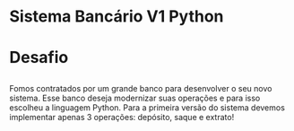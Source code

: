 # Sistema Bancário V1 Python

# Desafio
  
## 
   Fomos contratados por um grande banco para desenvolver o seu novo sistema. 
   Esse banco deseja modernizar suas operações e para isso escolheu a linguagem Python. 
   Para a primeira versão do sistema devemos implementar apenas 3 operações: depósito, saque e extrato!
